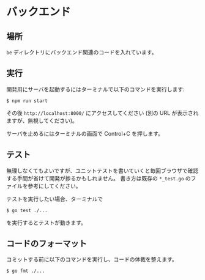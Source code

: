 # バックエンド

## 場所

`be` ディレクトリにバックエンド関連のコードを入れています。

## 実行

開発用にサーバを起動するにはターミナルで以下のコマンドを実行します:

```shell
$ npm run start
```

その後 `http://localhost:8000/` にアクセスしてください (別の URL が表示されますが、無視してください)。

サーバを止めるにはターミナルの画面で Control+C を押します。

## テスト

無理しなくてもよいですが、ユニットテストを書いていくと毎回ブラウザで確認する手間が省けて開発が捗るかもしれません。
書き方は既存の `*_test.go` のファイルを参考にしてください。

テストを実行したい場合、ターミナルで

```shell
$ go test ./...
```

を実行するとテストが動きます。

## コードのフォーマット

コミットする前に以下のコマンドを実行し、コードの体裁を整えます。

```shell
$ go fmt ./...
```
